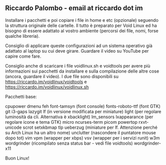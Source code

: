 ## Riccardo Palombo - email at riccardo dot im

Installare i pacchetti e poi copiare i file in home e etc (opzionale) seguendo la struttura originale delle cartelle.
Il tutto è preparato per Void Linux ed ha bisogno di essere adattato al vostro ambiente (percorsi dei file, nomi, forse qualche libreria).

Consiglio di applicare queste configurazioni ad un sistema operativo già adattato al laptop su cui deve girare. Guardare il video su YouTube per capire come fare.

Consiglio anche di scaricare i file voidlinux.sh e voidtools per avere più informazioni sui pacchetti da installare e sulla compilazione delle altre cose (ancora, guardare il video). I due file sono disponibili su https://riccardo.im/voidlinux/voidtools e https://riccardo.im/voidlinux/voidlinux.sh


Pacchetti base:

cpupower
dmenu
feh
font-tamsyn (font console)
fonts-roboto-ttf (font GTK)
git
i3-gaps
lazygit
lf (in versione modificata per miniature)
light (per regolare luminosità da cli. Alternativa è xbacklight)
lm_sensors
lxappearance (per regolare icone e tema GTK)
micro
ncurses-term
picom
powertop
rxvt-unicode
scrot
setxkbmap
tlp
ueberzug (miniature per lf. Attenzione perché su Arch Linux ha un altro nome)
unclutter (nascondere il puntatore mouse dopo tot)
vim
vpm (wrapper per xbps)
vsv (wrapper per i servizi runit)
w3m
wordgrinder (ricompilato senza status bar - vedi file voidtools)
wordgrinder-x11

Buon Linux!
